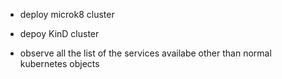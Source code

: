 - deploy microk8 cluster
- depoy KinD cluster

- observe all the list of the services availabe other than normal kubernetes objects